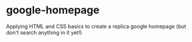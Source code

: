 # google-homepage
Applying HTML and CSS basics to create a replica google homepage (but don't search anything in it yet!)
